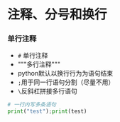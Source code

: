 # 注释、分号和换行
### 单行注释

- `#` 单行注释
- """多行注释"""
- python默认以换行行为为语句结束
- `;`用于同一行语句分割（尽量不用）
- `\`反斜杠拼接多行语句
```python
# 一行内写多条语句
print("test");print(test)
```